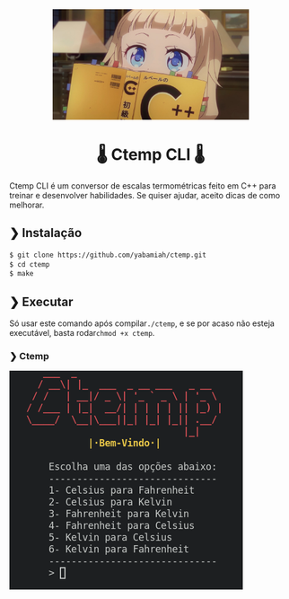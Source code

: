 <div align="center">
    <a href="#">
        <img width="350px" alt="Sakura_Nene_CPP"
     src="img/Sakura_Nene_CPP.jpg">
     </a>
     
 <h1 align="center">🌡️ Ctemp CLI 🌡️</h1>
     
 </div>
 
 Ctemp CLI é um conversor de escalas termométricas feito em C++ para treinar e desenvolver habilidades.
 Se quiser ajudar, aceito dicas de como melhorar.
 
 ## ❯ Instalação
 ``` bash
 $ git clone https://github.com/yabamiah/ctemp.git
 $ cd ctemp
 $ make
 ```
 ## ❯ Executar
 Só usar este comando após compilar```./ctemp```, e se por acaso não esteja executável, basta rodar```chmod +x ctemp```.
 ### ❯ Ctemp
 ![image](img/2022-01-16_scrot.png)
